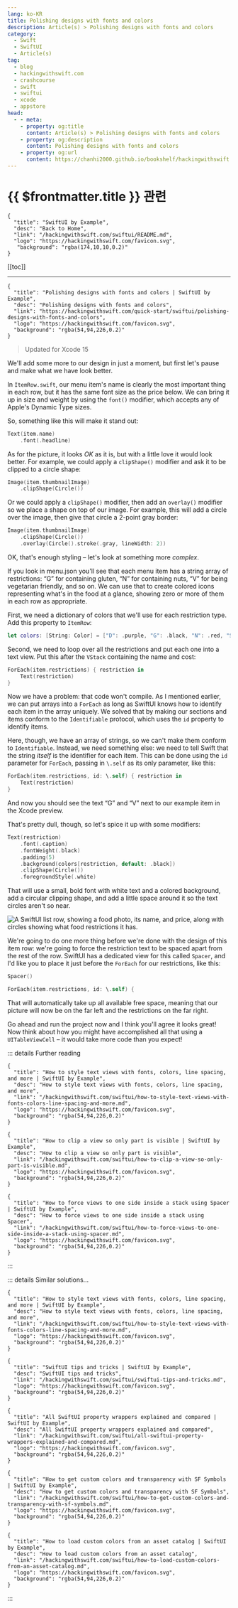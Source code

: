 ```yaml
---
lang: ko-KR
title: Polishing designs with fonts and colors
description: Article(s) > Polishing designs with fonts and colors
category:
  - Swift
  - SwiftUI
  - Article(s)
tag: 
  - blog
  - hackingwithswift.com
  - crashcourse
  - swift
  - swiftui
  - xcode
  - appstore
head:
  - - meta:
    - property: og:title
      content: Article(s) > Polishing designs with fonts and colors
    - property: og:description
      content: Polishing designs with fonts and colors
    - property: og:url
      content: https://chanhi2000.github.io/bookshelf/hackingwithswift.com/swiftui/polishing-designs-with-fonts-and-colors.html
---
```


# {{ $frontmatter.title }} 관련

```component VPCard
{
  "title": "SwiftUI by Example",
  "desc": "Back to Home",
  "link": "/hackingwithswift.com/swiftui/README.md",
  "logo": "https://hackingwithswift.com/favicon.svg",
   "background": "rgba(174,10,10,0.2)"
}
```

[[toc]]

---

```component VPCard
{
  "title": "Polishing designs with fonts and colors | SwiftUI by Example",
  "desc": "Polishing designs with fonts and colors",
  "link": "https://hackingwithswift.com/quick-start/swiftui/polishing-designs-with-fonts-and-colors",
  "logo": "https://hackingwithswift.com/favicon.svg",
  "background": "rgba(54,94,226,0.2)"
}
```

> Updated for Xcode 15

<VidStack src="youtube/VlpqnHOur9o" />

We'll add some more to our design in just a moment, but first let's pause and make what we have look better.

In <FontIcon icon="fa-brands fa-swift"/>`ItemRow.swift`, our menu item's name is clearly the most important thing in each row, but it has the same font size as the price below. We can bring it up in size and weight by using the `font()` modifier, which accepts any of Apple's Dynamic Type sizes.

So, something like this will make it stand out:

```swift
Text(item.name)
    .font(.headline)
```

As for the picture, it looks _OK_ as it is, but with a little love it would look better. For example, we could apply a `clipShape()` modifier and ask it to be clipped to a circle shape:

```swift
Image(item.thumbnailImage)
    .clipShape(Circle())
```

Or we could apply a `clipShape()` modifier, then add an `overlay()` modifier so we place a shape on top of our image. For example, this will add a circle over the image, then give that circle a 2-point gray border:

```swift
Image(item.thumbnailImage)
    .clipShape(Circle())
    .overlay(Circle().stroke(.gray, lineWidth: 2))
```

OK, that's enough styling – let's look at something more _complex_.

If you look in menu.json you'll see that each menu item has a string array of restrictions: “G” for containing gluten, “N” for containing nuts, “V” for being vegetarian friendly, and so on. We can use that to create colored icons representing what's in the food at a glance, showing zero or more of them in each row as appropriate.

First, we need a dictionary of colors that we'll use for each restriction type. Add this property to `ItemRow`:

```swift
let colors: [String: Color] = ["D": .purple, "G": .black, "N": .red, "S": .blue, "V": .green]
```

Second, we need to loop over all the restrictions and put each one into a text view. Put this after the `VStack` containing the name and cost:

```swift
ForEach(item.restrictions) { restriction in
    Text(restriction)
}
```

Now we have a problem: that code won't compile. As I mentioned earlier, we can put arrays into a `ForEach` as long as SwiftUI knows how to identify each item in the array uniquely. We solved that by making our sections and items conform to the `Identifiable` protocol, which uses the `id` property to identify items.

Here, though, we have an array of strings, so we can't make them conform to `Identifiable`. Instead, we need something else: we need to tell Swift that the string _itself_ is the identifier for each item. This can be done using the `id` parameter for `ForEach`, passing in `\.self` as its only parameter, like this:

```swift
ForEach(item.restrictions, id: \.self) { restriction in
    Text(restriction)
}
```

And now you should see the text “G” and “V” next to our example item in the Xcode preview.

That's pretty dull, though, so let's spice it up with some modifiers:

```swift
Text(restriction)
    .font(.caption)
    .fontWeight(.black)
    .padding(5)
    .background(colors[restriction, default: .black])
    .clipShape(Circle())
    .foregroundStyle(.white)
```

That will use a small, bold font with white text and a colored background, add a circular clipping shape, and add a little space around it so the text circles aren't so near.

![A SwiftUI list row, showing a food photo, its name, and price, along with circles showing what food restrictions it has.](https://hackingwithswift.com/img/books/quick-start/swiftui/2-8~dark.png)

We're going to do one more thing before we're done with the design of this item row: we're going to force the restriction text to be spaced apart from the rest of the row. SwiftUI has a dedicated view for this called `Spacer`, and I'd like you to place it just before the `ForEach` for our restrictions, like this:

```swift
Spacer()

ForEach(item.restrictions, id: \.self) {
```

That will automatically take up all available free space, meaning that our picture will now be on the far left and the restrictions on the far right.

Go ahead and run the project now and I think you'll agree it looks great! Now think about how you might have accomplished all that using a `UITableViewCell` – it would take more code than you expect!

::: details Further reading

```component VPCard
{
  "title": "How to style text views with fonts, colors, line spacing, and more | SwiftUI by Example",
  "desc": "How to style text views with fonts, colors, line spacing, and more",
  "link": "/hackingwithswift.com/swiftui/how-to-style-text-views-with-fonts-colors-line-spacing-and-more.md",
  "logo": "https://hackingwithswift.com/favicon.svg",
  "background": "rgba(54,94,226,0.2)"
}
```

```component VPCard
{
  "title": "How to clip a view so only part is visible | SwiftUI by Example",
  "desc": "How to clip a view so only part is visible",
  "link": "/hackingwithswift.com/swiftui/how-to-clip-a-view-so-only-part-is-visible.md",
  "logo": "https://hackingwithswift.com/favicon.svg",
  "background": "rgba(54,94,226,0.2)"
}
```

```component VPCard
{
  "title": "How to force views to one side inside a stack using Spacer | SwiftUI by Example",
  "desc": "How to force views to one side inside a stack using Spacer",
  "link": "/hackingwithswift.com/swiftui/how-to-force-views-to-one-side-inside-a-stack-using-spacer.md",
  "logo": "https://hackingwithswift.com/favicon.svg",
  "background": "rgba(54,94,226,0.2)"
}
```

:::

::: details Similar solutions…

```component VPCard
{
  "title": "How to style text views with fonts, colors, line spacing, and more | SwiftUI by Example",
  "desc": "How to style text views with fonts, colors, line spacing, and more",
  "link": "/hackingwithswift.com/swiftui/how-to-style-text-views-with-fonts-colors-line-spacing-and-more.md",
  "logo": "https://hackingwithswift.com/favicon.svg",
  "background": "rgba(54,94,226,0.2)"
}
```

```component VPCard
{
  "title": "SwiftUI tips and tricks | SwiftUI by Example",
  "desc": "SwiftUI tips and tricks",
  "link": "/hackingwithswift.com/swiftui/swiftui-tips-and-tricks.md",
  "logo": "https://hackingwithswift.com/favicon.svg",
  "background": "rgba(54,94,226,0.2)"
}
```

```component VPCard
{
  "title": "All SwiftUI property wrappers explained and compared | SwiftUI by Example",
  "desc": "All SwiftUI property wrappers explained and compared",
  "link": "/hackingwithswift.com/swiftui/all-swiftui-property-wrappers-explained-and-compared.md",
  "logo": "https://hackingwithswift.com/favicon.svg",
  "background": "rgba(54,94,226,0.2)"
}
```

```component VPCard
{
  "title": "How to get custom colors and transparency with SF Symbols | SwiftUI by Example",
  "desc": "How to get custom colors and transparency with SF Symbols",
  "link": "/hackingwithswift.com/swiftui/how-to-get-custom-colors-and-transparency-with-sf-symbols.md",
  "logo": "https://hackingwithswift.com/favicon.svg",
  "background": "rgba(54,94,226,0.2)"
}
```

```component VPCard
{
  "title": "How to load custom colors from an asset catalog | SwiftUI by Example",
  "desc": "How to load custom colors from an asset catalog",
  "link": "/hackingwithswift.com/swiftui/how-to-load-custom-colors-from-an-asset-catalog.md",
  "logo": "https://hackingwithswift.com/favicon.svg",
  "background": "rgba(54,94,226,0.2)"
}
```

:::

